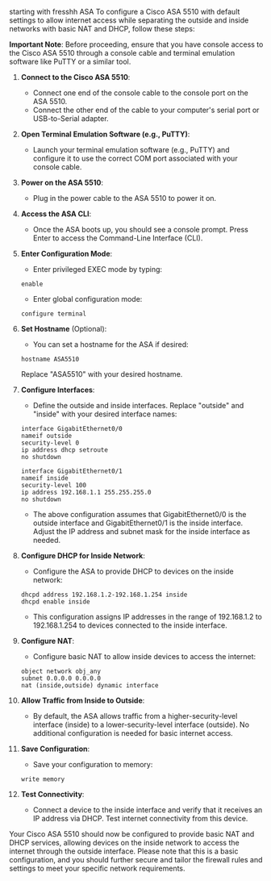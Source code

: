 starting with fresshh ASA 
To configure a Cisco ASA 5510 with default settings to allow internet access while separating the outside and inside networks with basic NAT and DHCP, follow these steps:

**Important Note**: Before proceeding, ensure that you have console access to the Cisco ASA 5510 through a console cable and terminal emulation software like PuTTY or a similar tool.

1. **Connect to the Cisco ASA 5510**:
   - Connect one end of the console cable to the console port on the ASA 5510.
   - Connect the other end of the cable to your computer's serial port or USB-to-Serial adapter.

2. **Open Terminal Emulation Software (e.g., PuTTY)**:
   - Launch your terminal emulation software (e.g., PuTTY) and configure it to use the correct COM port associated with your console cable.

3. **Power on the ASA 5510**:
   - Plug in the power cable to the ASA 5510 to power it on.

4. **Access the ASA CLI**:
   - Once the ASA boots up, you should see a console prompt. Press Enter to access the Command-Line Interface (CLI).

5. **Enter Configuration Mode**:
   - Enter privileged EXEC mode by typing:

   ```shell
   enable
   ```

   - Enter global configuration mode:

   ```shell
   configure terminal
   ```

6. **Set Hostname** (Optional):
   - You can set a hostname for the ASA if desired:

   ```shell
   hostname ASA5510
   ```

   Replace "ASA5510" with your desired hostname.

7. **Configure Interfaces**:
   - Define the outside and inside interfaces. Replace "outside" and "inside" with your desired interface names:

   ```shell
   interface GigabitEthernet0/0
   nameif outside
   security-level 0
   ip address dhcp setroute
   no shutdown

   interface GigabitEthernet0/1
   nameif inside
   security-level 100
   ip address 192.168.1.1 255.255.255.0
   no shutdown
   ```

   - The above configuration assumes that GigabitEthernet0/0 is the outside interface and GigabitEthernet0/1 is the inside interface. Adjust the IP address and subnet mask for the inside interface as needed.

8. **Configure DHCP for Inside Network**:
   - Configure the ASA to provide DHCP to devices on the inside network:

   ```shell
   dhcpd address 192.168.1.2-192.168.1.254 inside
   dhcpd enable inside
   ```

   - This configuration assigns IP addresses in the range of 192.168.1.2 to 192.168.1.254 to devices connected to the inside interface.

9. **Configure NAT**:
   - Configure basic NAT to allow inside devices to access the internet:

   ```shell
   object network obj_any
   subnet 0.0.0.0 0.0.0.0
   nat (inside,outside) dynamic interface
   ```

10. **Allow Traffic from Inside to Outside**:
    - By default, the ASA allows traffic from a higher-security-level interface (inside) to a lower-security-level interface (outside). No additional configuration is needed for basic internet access.

11. **Save Configuration**:
    - Save your configuration to memory:

    ```shell
    write memory
    ```

12. **Test Connectivity**:
    - Connect a device to the inside interface and verify that it receives an IP address via DHCP. Test internet connectivity from this device.

Your Cisco ASA 5510 should now be configured to provide basic NAT and DHCP services, allowing devices on the inside network to access the internet through the outside interface. Please note that this is a basic configuration, and you should further secure and tailor the firewall rules and settings to meet your specific network requirements.